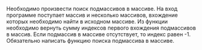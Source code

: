Необходимо произвести поиск подмассивов в массиве. На вход программе поступает массив и несколько массивов, вхождение которых необходимо найти в исходном массиве.
Из функции необходимо вернуть сумму индексов первого вхождения подмассивов в массив. Если подмассив в массиве отсутствует, то индекс равен -1.
Обязательно написать функцию поиска подмассива в массиве.



